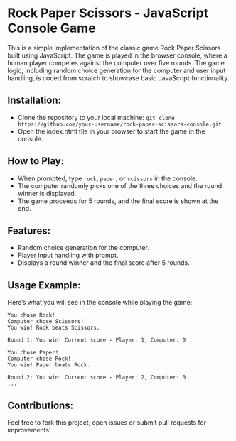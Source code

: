 # Rock Paper Scissors - JavaScript Console Game

This is a simple implementation of the classic game Rock Paper Scissors built using JavaScript. The game is played in the browser console, where a human player competes against the computer over five rounds. The game logic, including random choice generation for the computer and user input handling, is coded from scratch to showcase basic JavaScript functionality.

## Installation:
- Clone the repository to your local machine:
    `git clone https://github.com/your-username/rock-paper-scissors-console.git`
- Open the index.html file in your browser to start the game in the console.

## How to Play:
- When prompted, type `rock`, `paper`, or `scissors` in the console.
- The computer randomly picks one of the three choices and the round winner is displayed.
- The game proceeds for 5 rounds, and the final score is shown at the end.

## Features:
- Random choice generation for the computer.
- Player input handling with prompt.
- Displays a round winner and the final score after 5 rounds.

## Usage Example:
Here’s what you will see in the console while playing the game:
```
You chose Rock!
Computer chose Scissors!
You win! Rock beats Scissors.

Round 1: You win! Current score - Player: 1, Computer: 0

You chose Paper!
Computer chose Rock!
You win! Paper beats Rock.

Round 2: You win! Current score - Player: 2, Computer: 0
...
```
## Contributions:
Feel free to fork this project, open issues or submit pull requests for improvements!
